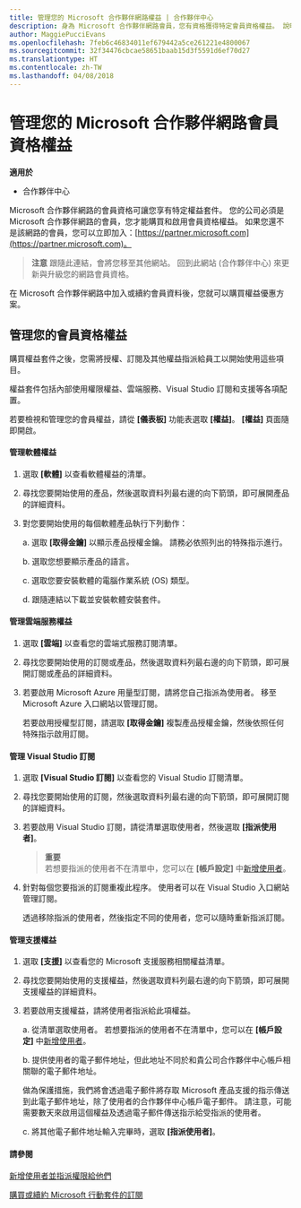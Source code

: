 ```yaml
---
title: 管理您的 Microsoft 合作夥伴網路權益 | 合作夥伴中心
description: 身為 Microsoft 合作夥伴網路會員，您有資格獲得特定會員資格權益。 說明如何在合作夥伴中心啟用及管理您的會員資格權益。
author: MaggiePucciEvans
ms.openlocfilehash: 7feb6c46834011ef679442a5ce261221e4800067
ms.sourcegitcommit: 32f34476cbcae58651baab15d3f5591d6ef70d27
ms.translationtype: HT
ms.contentlocale: zh-TW
ms.lasthandoff: 04/08/2018
---
```

# <a name="manage-your-microsoft-partner-network-membership-benefits"></a>管理您的 Microsoft 合作夥伴網路會員資格權益

**適用於**

-  合作夥伴中心

Microsoft 合作夥伴網路的會員資格可讓您享有特定權益套件。 您的公司必須是 Microsoft 合作夥伴網路的會員，您才能購買和啟用會員資格權益。 如果您還不是該網路的會員，您可以立即加入：[https://partner.microsoft.com](https://partner.microsoft.com)。

>**注意** 跟隨此連結，會將您移至其他網站。 回到此網站 (合作夥伴中心) 來更新與升級您的網路會員資格。

在 Microsoft 合作夥伴網路中加入或續約會員資料後，您就可以購買權益優惠方案。


## <a name="manage-your-membership-benefits"></a>管理您的會員資格權益

購買權益套件之後，您需將授權、訂閱及其他權益指派給員工以開始使用這些項目。 

權益套件包括內部使用權限權益、雲端服務、Visual Studio 訂閱和支援等各項配置。 

若要檢視和管理您的會員權益，請從 **\[儀表板\]** 功能表選取 **\[權益\]**。 **\[權益\]** 頁面隨即開啟。 

#### <a name="manage-software-benefits"></a>管理軟體權益

1.  選取 **\[軟體\]** 以查看軟體權益的清單。 

2.  尋找您要開始使用的產品，然後選取資料列最右邊的向下箭頭，即可展開產品的詳細資料。 

3. 對您要開始使用的每個軟體產品執行下列動作：

    a. 選取 **\[取得金鑰\]** 以顯示產品授權金鑰。 請務必依照列出的特殊指示進行。

    b. 選取您想要顯示產品的語言。

    c. 選取您要安裝軟體的電腦作業系統 (OS) 類型。

    d. 跟隨連結以下載並安裝軟體安裝套件。


#### <a name="manage-cloud-services-benefits"></a>管理雲端服務權益

1. 選取 **\[雲端\]** 以查看您的雲端式服務訂閱清單。

2. 尋找您要開始使用的訂閱或產品，然後選取資料列最右邊的向下箭頭，即可展開訂閱或產品的詳細資料。 

3. 若要啟用 Microsoft Azure 用量型訂閱，請將您自己指派為使用者。 移至 Microsoft Azure 入口網站以管理訂閱。

    若要啟用授權型訂閱，請選取 **\[取得金鑰\]** 複製產品授權金鑰，然後依照任何特殊指示啟用訂閱。  


#### <a name="manage-visual-studio-subscriptions"></a>管理 Visual Studio 訂閱

1. 選取 **\[Visual Studio 訂閱\]** 以查看您的 Visual Studio 訂閱清單。 

2. 尋找您要開始使用的訂閱，然後選取資料列最右邊的向下箭頭，即可展開訂閱的詳細資料。 

3. 若要啟用 Visual Studio 訂閱，請從清單選取使用者，然後選取 **\[指派使用者\]**。 

    >**重要**<br>
若想要指派的使用者不在清單中，您可以在 **\[帳戶設定\]** 中[新增使用者](create-user-accounts-and-set-permissions.md)。

3. 針對每個您要指派的訂閱重複此程序。 使用者可以在 Visual Studio 入口網站管理訂閱。 

    透過移除指派的使用者，然後指定不同的使用者，您可以隨時重新指派訂閱。 


#### <a name="manage-support-benefits"></a>管理支援權益

1. 選取 **\[支援\]** 以查看您的 Microsoft 支援服務相關權益清單。 

2. 尋找您要開始使用的支援權益，然後選取資料列最右邊的向下箭頭，即可展開支援權益的詳細資料。 

3. 若要啟用支援權益，請將使用者指派給此項權益。 
   
    a.  從清單選取使用者。 若想要指派的使用者不在清單中，您可以在 **\[帳戶設定\]** 中[新增使用者](create-user-accounts-and-set-permissions.md)。

    b.  提供使用者的電子郵件地址，但此地址不同於和貴公司合作夥伴中心帳戶相關聯的電子郵件地址。 
    
    做為保護措施，我們將會透過電子郵件將存取 Microsoft 產品支援的指示傳送到此電子郵件地址，除了使用者的合作夥伴中心帳戶電子郵件。 請注意，可能需要數天來啟用這個權益及透過電子郵件傳送指示給受指派的使用者。    
    
    c.  將其他電子郵件地址輸入完畢時，選取 **\[指派使用者\]**。 


#### <a name="see-also"></a>請參閱

[新增使用者並指派權限給他們](create-user-accounts-and-set-permissions.md)

[購買或續約 Microsoft 行動套件的訂閱](mpn-get-action-pack.md)


